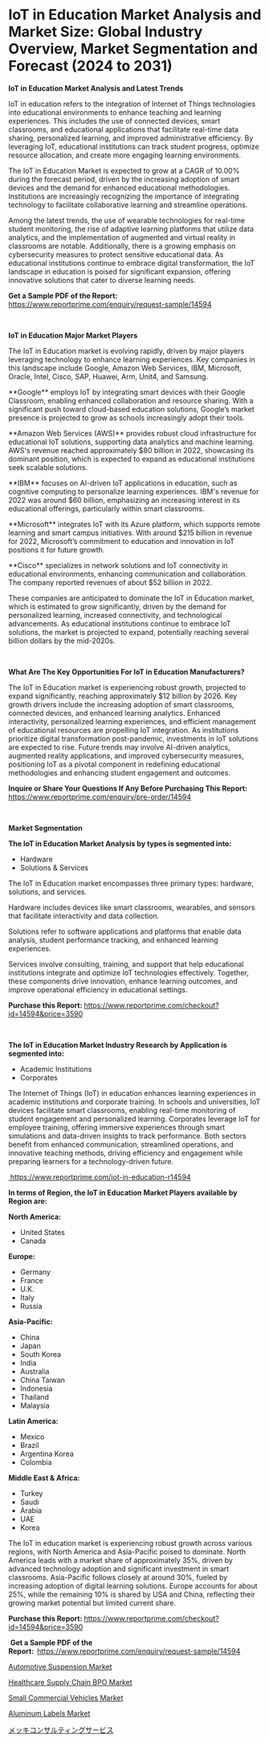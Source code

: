 <p><h1>IoT in Education Market Analysis and Market Size: Global Industry Overview, Market Segmentation and Forecast (2024 to 2031)</h1></p><p><strong>IoT in Education Market Analysis and Latest Trends</strong></p>
<p><p>IoT in education refers to the integration of Internet of Things technologies into educational environments to enhance teaching and learning experiences. This includes the use of connected devices, smart classrooms, and educational applications that facilitate real-time data sharing, personalized learning, and improved administrative efficiency. By leveraging IoT, educational institutions can track student progress, optimize resource allocation, and create more engaging learning environments.</p><p>The IoT in Education Market is expected to grow at a CAGR of 10.00% during the forecast period, driven by the increasing adoption of smart devices and the demand for enhanced educational methodologies. Institutions are increasingly recognizing the importance of integrating technology to facilitate collaborative learning and streamline operations. </p><p>Among the latest trends, the use of wearable technologies for real-time student monitoring, the rise of adaptive learning platforms that utilize data analytics, and the implementation of augmented and virtual reality in classrooms are notable. Additionally, there is a growing emphasis on cybersecurity measures to protect sensitive educational data. As educational institutions continue to embrace digital transformation, the IoT landscape in education is poised for significant expansion, offering innovative solutions that cater to diverse learning needs.</p></p>
<p><strong>Get a Sample PDF of the Report:&nbsp;</strong> <a href="https://www.reportprime.com/enquiry/request-sample/14594">https://www.reportprime.com/enquiry/request-sample/14594</a></p>
<p>&nbsp;</p>
<p><strong>IoT in Education Major Market Players</strong></p>
<p><p>The IoT in Education market is evolving rapidly, driven by major players leveraging technology to enhance learning experiences. Key companies in this landscape include Google, Amazon Web Services, IBM, Microsoft, Oracle, Intel, Cisco, SAP, Huawei, Arm, Unit4, and Samsung.</p><p>**Google** employs IoT by integrating smart devices with their Google Classroom, enabling enhanced collaboration and resource sharing. With a significant push toward cloud-based education solutions, Google’s market presence is projected to grow as schools increasingly adopt their tools.</p><p>**Amazon Web Services (AWS)** provides robust cloud infrastructure for educational IoT solutions, supporting data analytics and machine learning. AWS's revenue reached approximately $80 billion in 2022, showcasing its dominant position, which is expected to expand as educational institutions seek scalable solutions.</p><p>**IBM** focuses on AI-driven IoT applications in education, such as cognitive computing to personalize learning experiences. IBM's revenue for 2022 was around $60 billion, emphasizing an increasing interest in its educational offerings, particularly within smart classrooms.</p><p>**Microsoft** integrates IoT with its Azure platform, which supports remote learning and smart campus initiatives. With around $215 billion in revenue for 2022, Microsoft’s commitment to education and innovation in IoT positions it for future growth.</p><p>**Cisco** specializes in network solutions and IoT connectivity in educational environments, enhancing communication and collaboration. The company reported revenues of about $52 billion in 2022.</p><p>These companies are anticipated to dominate the IoT in Education market, which is estimated to grow significantly, driven by the demand for personalized learning, increased connectivity, and technological advancements. As educational institutions continue to embrace IoT solutions, the market is projected to expand, potentially reaching several billion dollars by the mid-2020s.</p></p>
<p>&nbsp;</p>
<p><strong>What Are The Key Opportunities For IoT in Education Manufacturers?</strong></p>
<p><p>The IoT in Education market is experiencing robust growth, projected to expand significantly, reaching approximately $12 billion by 2026. Key growth drivers include the increasing adoption of smart classrooms, connected devices, and enhanced learning analytics. Enhanced interactivity, personalized learning experiences, and efficient management of educational resources are propelling IoT integration. As institutions prioritize digital transformation post-pandemic, investments in IoT solutions are expected to rise. Future trends may involve AI-driven analytics, augmented reality applications, and improved cybersecurity measures, positioning IoT as a pivotal component in redefining educational methodologies and enhancing student engagement and outcomes.</p></p>
<p><strong>Inquire or Share Your Questions If Any Before Purchasing This Report:</strong> <a href="https://www.reportprime.com/enquiry/pre-order/14594">https://www.reportprime.com/enquiry/pre-order/14594</a></p>
<p>&nbsp;</p>
<p><strong>Market Segmentation</strong></p>
<p><strong>The IoT in Education Market Analysis by types is segmented into:</strong></p>
<p><ul><li>Hardware</li><li>Solutions & Services</li></ul></p>
<p><p>The IoT in Education market encompasses three primary types: hardware, solutions, and services. </p><p>Hardware includes devices like smart classrooms, wearables, and sensors that facilitate interactivity and data collection. </p><p>Solutions refer to software applications and platforms that enable data analysis, student performance tracking, and enhanced learning experiences. </p><p>Services involve consulting, training, and support that help educational institutions integrate and optimize IoT technologies effectively. Together, these components drive innovation, enhance learning outcomes, and improve operational efficiency in educational settings.</p></p>
<p><strong>Purchase this Report:&nbsp;</strong><a href="https://www.reportprime.com/checkout?id=14594&price=3590">https://www.reportprime.com/checkout?id=14594&price=3590</a></p>
<p>&nbsp;</p>
<p><strong>The IoT in Education Market Industry Research by Application is segmented into:</strong></p>
<p><ul><li>Academic Institutions</li><li>Corporates</li></ul></p>
<p><p>The Internet of Things (IoT) in education enhances learning experiences in academic institutions and corporate training. In schools and universities, IoT devices facilitate smart classrooms, enabling real-time monitoring of student engagement and personalized learning. Corporates leverage IoT for employee training, offering immersive experiences through smart simulations and data-driven insights to track performance. Both sectors benefit from enhanced communication, streamlined operations, and innovative teaching methods, driving efficiency and engagement while preparing learners for a technology-driven future.</p></p>
<p><a href="https://www.reportprime.com/iot-in-education-r14594">&nbsp;https://www.reportprime.com/iot-in-education-r14594</a></p>
<p><strong>In terms of Region, the IoT in Education Market Players available by Region are:</strong></p>
<p>
    <p> <strong> North America: </strong>
        <ul>
            <li>United States</li>
            <li>Canada</li>
        </ul>
        </p> 
    <p> <strong> Europe: </strong>
        <ul>
            <li>Germany</li>
            <li>France</li>
            <li>U.K.</li>
            <li>Italy</li>
            <li>Russia</li>
        </ul>
        </p> 
    <p> <strong> Asia-Pacific: </strong>
        <ul>
            <li>China</li>
            <li>Japan</li>
            <li>South Korea</li>
            <li>India</li>
            <li>Australia</li>
            <li>China Taiwan</li>
            <li>Indonesia</li>
            <li>Thailand</li>
            <li>Malaysia</li>
        </ul>
        </p> 
    <p> <strong> Latin America: </strong>
        <ul>
            <li>Mexico</li>
            <li>Brazil</li>
            <li>Argentina Korea</li>
            <li>Colombia</li>
        </ul>
        </p> 
    <p> <strong> Middle East & Africa: </strong>
        <ul>
            <li>Turkey</li>
            <li>Saudi</li>
            <li>Arabia</li>
            <li>UAE</li>
            <li>Korea</li>
        </ul>
    </p>
    </p>
<p><p>The IoT in education market is experiencing robust growth across various regions, with North America and Asia-Pacific poised to dominate. North America leads with a market share of approximately 35%, driven by advanced technology adoption and significant investment in smart classrooms. Asia-Pacific follows closely at around 30%, fueled by increasing adoption of digital learning solutions. Europe accounts for about 25%, while the remaining 10% is shared by USA and China, reflecting their growing market potential but limited current share.</p></p>
<p><strong>Purchase this Report: </strong><a href="https://www.reportprime.com/checkout?id=14594&price=3590">https://www.reportprime.com/checkout?id=14594&price=3590</a></p>
<p>&nbsp;<strong>Get a Sample PDF of the Report:&nbsp;&nbsp;</strong><a href="https://www.reportprime.com/enquiry/request-sample/14594">https://www.reportprime.com/enquiry/request-sample/14594</a></p>
<p><strong></strong></p>
<p><p><a href="https://medium.com/@caroline.hamilton5656/the-automotive-suspension-market-report-analyzes-important-operational-and-performance-data-so-e84f21a3650e">Automotive Suspension Market</a></p><p><a href="https://issuu.com/reportprime-2/docs/healthcare-supply-chain-bpo-market-_919caf6b56aa64">Healthcare Supply Chain BPO Market</a></p><p><a href="https://medium.com/@caroline.hamilton5656/the-small-commercial-vehicles-market-prioritizes-cost-control-and-efficiency-enhancement-bb756f955c30">Small Commercial Vehicles Market</a></p><p><a href="https://github.com/GenaGaines34/Market-Research-Report-List-1/blob/main/aluminum-labels-market.md">Aluminum Labels Market</a></p><p><a href="https://medium.com/@isaurapx9xsianez/plating-consulting-services-market-%E3%81%AE%E3%82%B0%E3%83%AD%E3%83%BC%E3%83%90%E3%83%AB%E5%B8%82%E5%A0%B4%E6%A6%82%E8%A6%81%E3%81%AF-%E4%B8%96%E7%95%8C%E3%81%8A%E3%82%88%E3%81%B3%E4%B8%BB%E8%A6%81%E5%B8%82%E5%A0%B4%E3%81%AB%E3%81%8A%E3%81%91%E3%82%8B%E6%A5%AD%E7%95%8C%E3%81%AB%E5%BD%B1%E9%9F%BF%E3%82%92%E4%B8%8E%E3%81%88%E3%82%8B%E4%B8%BB%E8%A6%81%E3%81%AA%E3%83%88%E3%83%AC%E3%83%B3%E3%83%89%E3%81%AB%E3%81%A4%E3%81%84%E3%81%A6-%E7%8B%AC%E8%87%AA%E3%81%AE%E8%A6%96%E7%82%B9%E3%82%92%E6%8F%90%E4%BE%9B%E3%81%97%E3%81%BE%E3%81%99-9cfb71b3f8f9">メッキコンサルティングサービス</a></p></p>